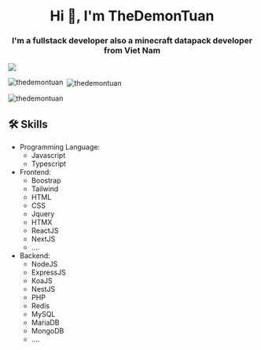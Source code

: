 <h1 align="center">Hi 👋, I'm TheDemonTuan</h1>
<h3 align="center">I'm a fullstack developer also a minecraft datapack developer from Viet Nam</h3>

![](https://komarev.com/ghpvc/?username=TheDemonTuan)

<p><img align="left" src="https://github-readme-stats.vercel.app/api/top-langs?username=thedemontuan&show_icons=true&locale=en&layout=compact" alt="thedemontuan" /></p>

<p>&nbsp;<img align="center" src="https://github-readme-stats.vercel.app/api?username=thedemontuan&show_icons=true&locale=en" alt="thedemontuan" /></p>

<p><img align="center" src="https://github-readme-streak-stats.herokuapp.com/?user=thedemontuan&" alt="thedemontuan" /></p>

## 🛠 Skills
- Programming Language:
  - Javascript
  - Typescript
- Frontend: 
  - Boostrap
  - Tailwind
  - HTML
  - CSS
  - Jquery
  - HTMX
  - ReactJS
  - NextJS
  - ....
- Backend:
  - NodeJS
  - ExpressJS
  - KoaJS
  - NestJS
  - PHP
  - Redis
  - MySQL
  - MariaDB
  - MongoDB
  - ....

